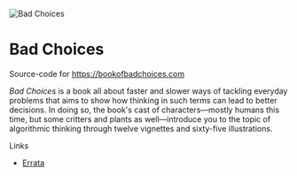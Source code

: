 ![Bad Choices](https://bookofbadchoices.com/images/margie.png)

# Bad Choices
Source-code for https://bookofbadchoices.com

_Bad Choices_ is a book all about faster and slower ways of tackling everyday problems that aims to show how thinking in such terms can lead to better decisions. In doing so, the book's cast of characters—mostly humans this time, but some critters and plants as well—introduce you to the topic of algorithmic thinking through twelve vignettes and sixty-five illustrations.

Links
* [Errata](https://github.com/almossawi/badchoices/wiki/Errata)
